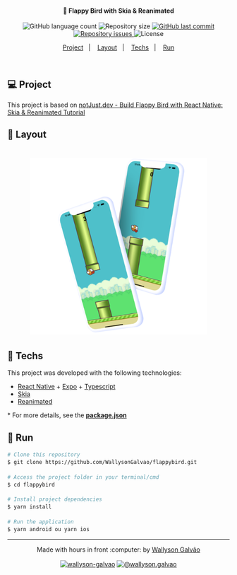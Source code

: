 <h4 align="center">
  🚀 Flappy Bird with Skia & Reanimated
</h4>

<p align="center">
  <img alt="GitHub language count" src="https://img.shields.io/github/languages/count/WallysonGalvao/flappybird">

  <img alt="Repository size" src="https://img.shields.io/github/repo-size/WallysonGalvao/flappybird">

  <a href="https://github.com/WallysonGalvao/flappybird/commits/main">
    <img alt="GitHub last commit" src="https://img.shields.io/github/last-commit/WallysonGalvao/flappybird">
  </a>

  <a href="https://github.com/WallysonGalvao/flappybird/issues">
    <img alt="Repository issues" src="https://img.shields.io/github/issues/WallysonGalvao/flappybird">
  </a>

  <img alt="License" src="https://img.shields.io/badge/license-MIT-brightgreen">
</p>

<p align="center">
  <a href="#-projeto">Project</a>&nbsp;&nbsp;&nbsp;|&nbsp;&nbsp;&nbsp;
  <a href="#-layout">Layout</a>&nbsp;&nbsp;&nbsp;|&nbsp;&nbsp;&nbsp;
  <a href="#rocket-techs">Techs</a>&nbsp;&nbsp;&nbsp;|&nbsp;&nbsp;&nbsp;
  <a href="#rocket-run">Run</a>
</p>
<br>

## 💻 Project

This project is based on [notJust․dev - Build Flappy Bird with React Native: Skia & Reanimated Tutorial](https://www.youtube.com/watch?v=9F4aICEisVI)

## 🎨 Layout

<h1 align="center">
 <img alt="Logo Flappy Bird" title="#flappybird" src=".github/mockup.png" width="400px" />      
</h1>

## :rocket: Techs

This project was developed with the following technologies:

- [React Native](https://reactnative.dev/) + [Expo](https://docs.expo.dev/) + [Typescript](https://www.typescriptlang.org/)
- [Skia](https://shopify.github.io/react-native-skia/)
- [Reanimated](https://docs.swmansion.com/react-native-reanimated/)

\* For more details, see the **[package.json](./package.json)**

## :notebook: Run

```bash
# Clone this repository
$ git clone https://github.com/WallysonGalvao/flappybird.git

# Access the project folder in your terminal/cmd
$ cd flappybird

# Install project dependencies
$ yarn install

# Run the application
$ yarn android ou yarn ios
```

---

<p align="center">Made with hours in front :computer: by <a href="https://linkedin.com/in/wallyson-galvao" target="blank"> Wallyson Galvão</a></p>
<p align="center">
<a href="https://linkedin.com/in/wallyson-galvao" target="blank"><img align="center" src="https://cdn.jsdelivr.net/npm/simple-icons@3.0.1/icons/linkedin.svg" alt="wallyson-galvao" height="25" width="25" /></a>
<a href="https://medium.com/@wallyson.galvao" target="blank"><img align="center" src="https://cdn.jsdelivr.net/npm/simple-icons@3.0.1/icons/medium.svg" alt="@wallyson.galvao" height="25" width="25" /></a>
</p>
